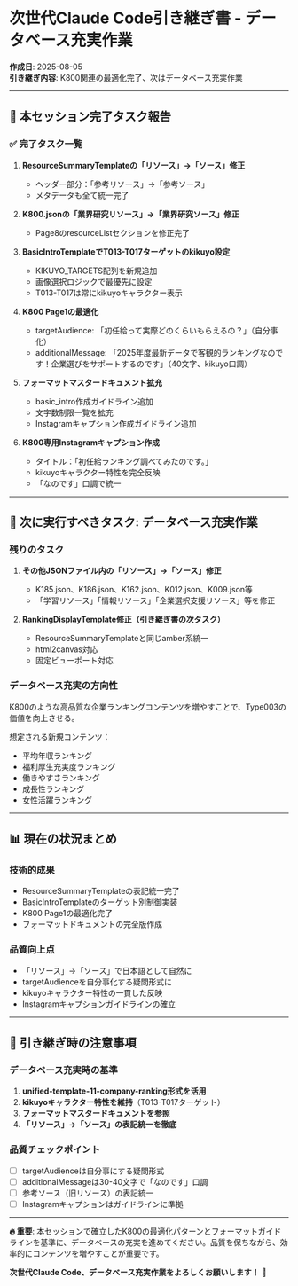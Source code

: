 # 次世代Claude Code引き継ぎ書 - データベース充実作業

**作成日**: 2025-08-05  
**引き継ぎ内容**: K800関連の最適化完了、次はデータベース充実作業

---

## 🎯 本セッション完了タスク報告

### ✅ 完了タスク一覧

1. **ResourceSummaryTemplateの「リソース」→「ソース」修正**
   - ヘッダー部分：「参考リソース」→「参考ソース」
   - メタデータも全て統一完了

2. **K800.jsonの「業界研究リソース」→「業界研究ソース」修正**
   - Page8のresourceListセクションを修正完了

3. **BasicIntroTemplateでT013-T017ターゲットのkikuyo設定**
   - KIKUYO_TARGETS配列を新規追加
   - 画像選択ロジックで最優先に設定
   - T013-T017は常にkikuyoキャラクター表示

4. **K800 Page1の最適化**
   - targetAudience: 「初任給って実際どのくらいもらえるの？」（自分事化）
   - additionalMessage: 「2025年度最新データで客観的ランキングなのです！企業選びをサポートするのです」（40文字、kikuyo口調）

5. **フォーマットマスタードキュメント拡充**
   - basic_intro作成ガイドライン追加
   - 文字数制限一覧を拡充
   - Instagramキャプション作成ガイドライン追加

6. **K800専用Instagramキャプション作成**
   - タイトル：「初任給ランキング調べてみたのです。」
   - kikuyoキャラクター特性を完全反映
   - 「なのです」口調で統一

---

## 🚨 次に実行すべきタスク: データベース充実作業

### 残りのタスク

1. **その他JSONファイル内の「リソース」→「ソース」修正**
   - K185.json、K186.json、K162.json、K012.json、K009.json等
   - 「学習リソース」「情報リソース」「企業選択支援リソース」等を修正

2. **RankingDisplayTemplate修正（引き継ぎ書の次タスク）**
   - ResourceSummaryTemplateと同じamber系統一
   - html2canvas対応
   - 固定ビューポート対応

### データベース充実の方向性

K800のような高品質な企業ランキングコンテンツを増やすことで、Type003の価値を向上させる。

想定される新規コンテンツ：
- 平均年収ランキング
- 福利厚生充実度ランキング
- 働きやすさランキング
- 成長性ランキング
- 女性活躍ランキング

---

## 📊 現在の状況まとめ

### 技術的成果
- ResourceSummaryTemplateの表記統一完了
- BasicIntroTemplateのターゲット別制御実装
- K800 Page1の最適化完了
- フォーマットドキュメントの完全版作成

### 品質向上点
- 「リソース」→「ソース」で日本語として自然に
- targetAudienceを自分事化する疑問形式に
- kikuyoキャラクター特性の一貫した反映
- Instagramキャプションガイドラインの確立

---

## 🔧 引き継ぎ時の注意事項

### データベース充実時の基準
1. **unified-template-11-company-ranking形式を活用**
2. **kikuyoキャラクター特性を維持**（T013-T017ターゲット）
3. **フォーマットマスタードキュメントを参照**
4. **「リソース」→「ソース」の表記統一を徹底**

### 品質チェックポイント
- [ ] targetAudienceは自分事にする疑問形式
- [ ] additionalMessageは30-40文字で「なのです」口調
- [ ] 参考ソース（旧リソース）の表記統一
- [ ] Instagramキャプションはガイドラインに準拠

---

**🔥 重要**: 本セッションで確立したK800の最適化パターンとフォーマットガイドラインを基準に、データベースの充実を進めてください。品質を保ちながら、効率的にコンテンツを増やすことが重要です。

**次世代Claude Code、データベース充実作業をよろしくお願いします！** 🤝